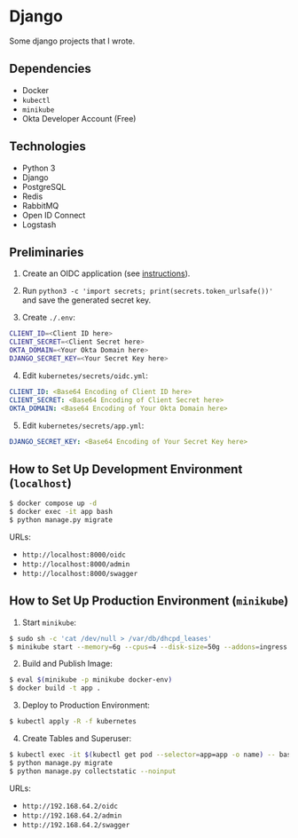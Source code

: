 # Django

Some django projects that I wrote.

## Dependencies

- Docker
- `kubectl`
- `minikube`
- Okta Developer Account (Free)

## Technologies

- Python 3
- Django
- PostgreSQL
- Redis
- RabbitMQ
- Open ID Connect
- Logstash

## Preliminaries

1. Create an OIDC application (see [instructions](https://help.okta.com/en-us/Content/Topics/Apps/Apps_App_Integration_Wizard_OIDC.htm)).

2. Run `python3 -c 'import secrets; print(secrets.token_urlsafe())'` and save the generated secret key.

3. Create `./.env`:

```bash
CLIENT_ID=<Client ID here>
CLIENT_SECRET=<Client Secret here>
OKTA_DOMAIN=<Your Okta Domain here>
DJANGO_SECRET_KEY=<Your Secret Key here>
```

4. Edit `kubernetes/secrets/oidc.yml`:

```yaml
CLIENT_ID: <Base64 Encoding of Client ID here>
CLIENT_SECRET: <Base64 Encoding of Client Secret here>
OKTA_DOMAIN: <Base64 Encoding of Your Okta Domain here>
```

5. Edit `kubernetes/secrets/app.yml`:

```yaml
DJANGO_SECRET_KEY: <Base64 Encoding of Your Secret Key here>
```

## How to Set Up Development Environment (`localhost`)

```bash
$ docker compose up -d
$ docker exec -it app bash
$ python manage.py migrate
```

URLs:

- `http://localhost:8000/oidc`
- `http://localhost:8000/admin`
- `http://localhost:8000/swagger`

## How to Set Up Production Environment (`minikube`)

1. Start `minikube`:

```bash
$ sudo sh -c 'cat /dev/null > /var/db/dhcpd_leases'
$ minikube start --memory=6g --cpus=4 --disk-size=50g --addons=ingress
```

2. Build and Publish Image:

```bash
$ eval $(minikube -p minikube docker-env)
$ docker build -t app .
```

3. Deploy to Production Environment:

```bash
$ kubectl apply -R -f kubernetes
```

4. Create Tables and Superuser:

```bash
$ kubectl exec -it $(kubectl get pod --selector=app=app -o name) -- bash
$ python manage.py migrate
$ python manage.py collectstatic --noinput
```

URLs:

- `http://192.168.64.2/oidc`
- `http://192.168.64.2/admin`
- `http://192.168.64.2/swagger`
